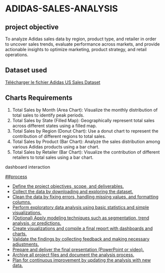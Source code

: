 # ADIDAS-SALES-ANALYSIS
## project objective
To analyze Adidas sales data by region, product type, and retailer in order to uncover sales trends, evaluate performance across markets, and provide actionable insights to optimize marketing, product strategy, and retail operations.
## Dataset used 
<a href="https://github.com/Bxrbieee/ADIDAS-SALES-ANALYSIS/blob/main/Adidas%20US%20Sales%20Datasets.xlsx?raw=true" target="_blank">Télécharger le fichier Adidas US Sales Dataset</a>
## Charts Requirements
1. Total Sales by Month (Area Chart):
Visualize the monthly distribution of total sales to identify peak periods.
2. Total Sales by State (Filled Map):
Geographically represent total sales across different states using a filled map.
3. Total Sales by Region (Donut Chart):
Use a donut chart to represent the contribution of different regions to total sales.
4. Total Sales by Product (Bar Chart):
Analyze the sales distribution among various Adidas products using a bar chart.
5. Total Sales by Retailer (Bar Chart):
Visualize the contribution of different retailers to total sales using a bar chart.

dashboard interaction 
<a href="https://github.com/Bxrbieee/ADIDAS-SALES-ANALYSIS/blob/main/Adidas%20US%20Sales%20Datasets.xlsx?raw=true" target="_blank">

##process
- Define the project objectives, scope, and deliverables.
- Collect the data by downloading and exploring the dataset.
- Clean the data by fixing errors, handling missing values, and formatting columns.
- Perform exploratory data analysis using basic statistics and simple visualizations.
- (Optional) Apply modeling techniques such as segmentation, trend analysis, or predictions.
- Create visualizations and compile a final report with dashboards and charts.
- Validate the findings by collecting feedback and making necessary adjustments.
- Prepare and deliver the final presentation (PowerPoint or video).
- Archive all project files and document the analysis process.
- Plan for continuous improvement by updating the analysis with new data.

